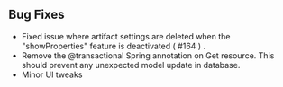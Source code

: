 ## Bug Fixes

- Fixed issue where artifact settings are deleted when the "showProperties" feature is deactivated ( #164 ) .
- Remove the @transactional Spring annotation on Get resource. This should prevent any unexpected model update in database.
- Minor UI tweaks
